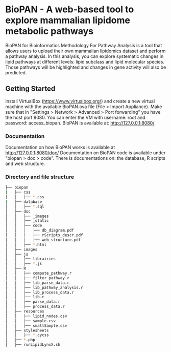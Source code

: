 # BioPAN - A web-based tool to explore mammalian lipidome metabolic pathways
BioPAN for Bioinformatics Methodology For Pathway Analysis is a tool that allows users to upload their own mammalian lipidomics dataset and perform a pathway analysis. In this analysis, you can explore systematic changes in lipid pathways at different levels: lipid subclass and lipid molecular species. Those pathways will be highlighted and changes in gene activity will also be predicted.


## Getting Started
Install VirtualBox (https://www.virtualbox.org/) and create a new virtual machine with the available BioPAN.ova file (File > Import Appliance).
Make sure that in "Settings > Network > Advanced > Port forwarding" you have the host port 8080.
You can enter the VM with username: root and password: access_biopan.
BioPAN is available at: http://127.0.0.1:8080/


### Documentation
Documentation on how BioPAN works is available at http://127.0.0.1:8080/doc/
Documentation on BioPAN code is available under "biopan > doc > code". There is documentations on: the database, R scripts and web structure.


### Directory and file structure

```bash
├── biopan
|   ├── css
│   │   ├── *.css
|   ├── database
│   │   ├── *.sql
│   ├── doc
│   │   ├── _images
│   │   ├── _static
│   │   ├── code
│   │   │   ├── db_diagram.pdf
│   │   │   ├── rScripts_descr.pdf
│   │   │   ├── web_structure.pdf
│   │   ├── *.html
│   ├── images
│   ├── js
│   │   ├── librairies
│   │   ├── *.js
│   ├── R
│   │   ├── compute_pathway.r
│   │   ├── filter_pathway.r
│   │   ├── lib_parse_data.r
│   │   ├── lib_pathway_analysis.r
│   │   ├── lib_process_data.r
│   │   ├── lib.r
│   │   ├── parse_data.r
│   │   ├── process_data.r
│   ├── resources
│   │   ├── lipid_nodes.csv
│   │   ├── sample.csv
│   │   ├── smallSample.csv
│   ├── stylesheets
│   │   ├── *.cycss
│   ├── *.php
│   ├── runLipidLynxX.sh

```

